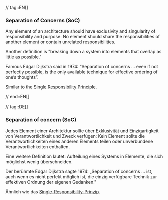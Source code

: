 // tag::EN[]
### Separation of Concerns (SoC)

Any element of an architecture should have exclusivity and singularity of responsibility and purpose: No element should share the responsibilities of another element or contain unrelated responsibilities.

  Another definition is "breaking down a system into elements that overlap
  as little as possible."

  Famous Edgar Dijkstra said in 1974: “Separation of concerns ... even if not perfectly possible, is the only available technique for effective ordering of one’s thoughts”.

  Similar to the [Single Responsibility Principle](#term-single-responsibility-principle).


// end::EN[]

// tag::DE[]
### Separation of concern (SoC)

Jedes Element einer Architektur sollte über Exklusivität und
Einzigartigkeit von Verantwortlichkeit und Zweck verfügen: Kein
Element sollte die Verantwortlichkeiten eines anderen Elements teilen
oder unverbundene Verantwortlichkeiten enthalten.

Eine weitere Definition lautet: Aufteilung eines Systems in Elemente,
die sich möglichst wenig überschneiden.

Der berühmte Edgar Dijkstra sagte 1974: „Separation of concerns ...
ist, auch wenn es nicht perfekt möglich ist, die einzig verfügbare
Technik zur effektiven Ordnung der eigenen Gedanken."

Ähnlich wie das [Single-Responsibility-Prinzip](#term-single-responsibility-principle).

